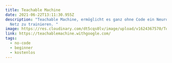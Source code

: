 ```yaml
---
title: Teachable Machine
date: 2021-06-22T13:11:30.955Z
description: "Teachable Machine, ermöglicht es ganz ohne Code ein Neuronales
  Netz zu trainieren. "
image: https://res.cloudinary.com/dt5cqs0lv/image/upload/v1624367570/Tools/Screenshot_2021-06-22_at_15-12-23_Teachable_Machine_vnqkbq.png
link: https://teachablemachine.withgoogle.com/
tags:
  - no-code
  - beginner
  - kostenlos
---
```

